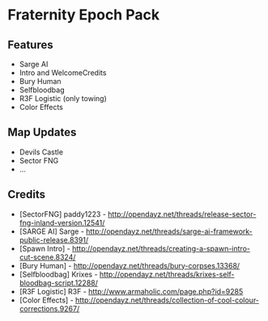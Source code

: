 Fraternity Epoch Pack
===================


Features
-------------------

* Sarge AI
* Intro and WelcomeCredits
* Bury Human
* Selfbloodbag
* R3F Logistic (only towing)
* Color Effects

Map Updates
-------------------

* Devils Castle
* Sector FNG
* ...

Credits
-------------------

* [SectorFNG] paddy1223 - http://opendayz.net/threads/release-sector-fng-inland-version.12541/
* [SARGE AI]  Sarge - http://opendayz.net/threads/sarge-ai-framework-public-release.8391/
* [Spawn Intro] - http://opendayz.net/threads/creating-a-spawn-intro-cut-scene.8324/
* [Bury Human] - http://opendayz.net/threads/bury-corpses.13368/
* [Selfbloodbag] Krixes - http://opendayz.net/threads/krixes-self-bloodbag-script.12288/
* [R3F Logistic] R3F - http://www.armaholic.com/page.php?id=9285
* [Color Effects] - http://opendayz.net/threads/collection-of-cool-colour-corrections.9267/


